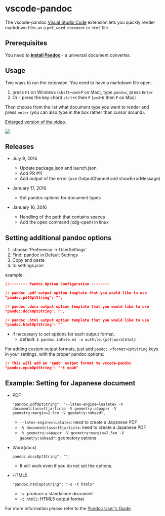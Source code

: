 # vscode-pandoc

The vscode-pandoc [Visual Studio Code](https://marketplace.visualstudio.com/items?itemName=DougFinke.vscode-pandoc) extension lets you quickly render markdown files as a `pdf`, `word document` or `html` file.

## Prerequisites

You need to [**install Pandoc**](http://pandoc.org/installing.html) - a universal document converter.

## Usage

Two ways to run the extension. You need to have a markdown file open.

1. press `F1` on Windows (`shift+cmd+P` on Mac), type `pandoc`, press `Enter`
1. Or - press the key chord `ctrl+K` then `P` (`cmd+K` then `P` on Mac)

Then choose from the list what document type you want to render and press `enter` (you can also type in the box rather than cursor around).

[Enlarged version of the video](https://raw.githubusercontent.com/dfinke/vscode-pandoc/master/images/vscodePandoc.gif).

![](https://raw.githubusercontent.com/dfinke/vscode-pandoc/master/images/vscodePandoc.gif)

## Releases

* July 9, 2016
  * Update package.json and launch.json
  * Add PR #11
  * Add output of the error (use OutputChannel and showErrorMessage)

* January 17, 2016
  * Set pandoc options for document types

* January 16, 2016
  * Handling of the path that contains spaces
  * Add the open command (xdg-open) in linux

## **Setting additional pandoc options**

1. choose 'Preference -> UserSettings'
1. Find: pandoc in Default Settings
1. Copy and paste
1. to settings.json

example:

```json
//-------- Pandoc Option Configuration --------

// pandoc .pdf output option template that you would like to use
"pandoc.pdfOptString": "",

// pandoc .docx output option template that you would like to use
"pandoc.docxOptString": "",

// pandoc .html output option template that you would like to use
"pandoc.htmlOptString": ""
```

* if necessary to set options for each output format.
  * default: `$ pandoc inFile.md -o outFile.{pdf|word|html}`

For adding custom output formats, just add `pandoc.<format>OptString` keys in your settings, with the proper pandoc options:

```json
// This will add an "epub" output format to vscode-pandoc
"pandoc.epubOptString": "-t epub"
```

## Example: Setting for Japanese document

* PDF

  `"pandoc.pdfOptString": "--latex-engine=lualatex -V documentclass=ltjarticle -V geometry:a4paper -V geometry:margin=2.5cm -V geometry:nohead",`

  * `--latex-engine=lualatex`: need to create a Japanese PDF
  * `-V documentclass=ltjarticle`: need to create a Japanese PDF
  * `-V geometry:a4paper -V geometry:margin=2.5cm -V geometry:nohead"`: geometory options

* Word(docx)

  `pandoc.docxOptString": "",`
  * It will work even if you do not set the options.

* HTML5

  `"pandoc.htmlOptString": "-s -t html5"`

  * `-s`: produce a standalone document
  * `-t html5`: HTML5 output format

For more information please refer to the [Pandoc User's Guide](http://pandoc.org/README.html).
